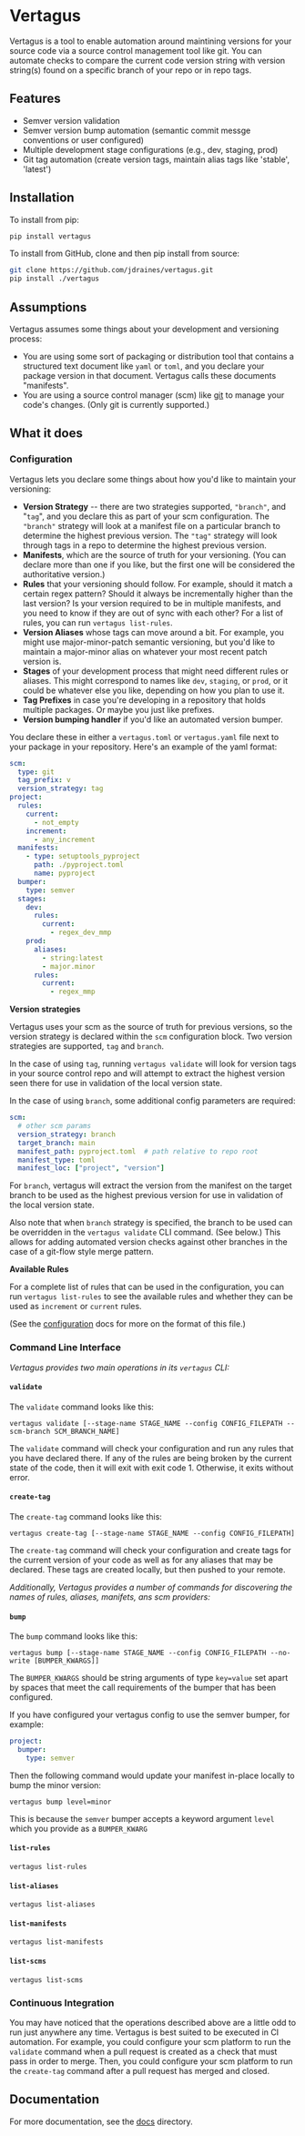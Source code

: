 Vertagus
========

Vertagus is a tool to enable automation around maintining versions for your source code via a source control
management tool like git. You can automate checks to compare the current code version string with version string(s)
found on a specific branch of your repo or in repo tags.

Features
--------

- Semver version validation
- Semver version bump automation (semantic commit messge conventions or user configured)
- Multiple development stage configurations (e.g., dev, staging, prod)
- Git tag automation (create version tags, maintain alias tags like 'stable', 'latest')


Installation
------------

To install from pip:
  
```bash
pip install vertagus
```


To install from GitHub, clone and then pip install from source:

```bash
git clone https://github.com/jdraines/vertagus.git
pip install ./vertagus
```

Assumptions
-----------

Vertagus assumes some things about your development and versioning process:

- You are using some sort of packaging or distribution tool that contains a structured text document like `yaml` or 
  `toml`, and you declare your package version in that document. Vertagus calls these documents "manifests".
- You are using a source control manager (scm) like [git](https://git-scm.com/) to manage your code's changes. (Only git is currently supported.)

What it does
------------

### Configuration

Vertagus lets you declare some things about how you'd like to maintain your versioning:

- **Version Strategy** -- there are two strategies supported, `"branch"`, and "`tag`", and you declare this as part of
  your scm configuration. The `"branch"` strategy will look at a manifest file on a particular branch to determine the
  highest previous version. The `"tag"` strategy will look through tags in a repo to determine the highest previous
  version.
- **Manifests**, which are the source of truth for your versioning. (You can declare more than one if you like, but the
  first one will be considered the authoritative version.)
- **Rules** that your versioning should follow. For example, should it match a certain regex pattern? Should it always
  be incrementally higher than the last version? Is your version required to be in multiple manifests, and you need to
  know if they are out of sync with each other? For a list of rules, you can run `vertagus list-rules`.
- **Version Aliases** whose tags can move around a bit. For example, you might use major-minor-patch semantic
  versioning, but you'd like to maintain a major-minor alias on whatever your most recent patch version is.
- **Stages** of your development process that might need different rules or aliases. This might correspond to names like
  `dev`, `staging`, or `prod`, or it could be whatever else you like, depending on how you plan to use it.
- **Tag Prefixes** in case you're developing in a repository that holds multiple packages. Or maybe you just like 
  prefixes.
- **Version bumping handler** if you'd like an automated version bumper.

You declare these in either a `vertagus.toml` or `vertagus.yaml` file next to your package in your repository. 
Here's an example of the yaml format:

```yaml
scm:
  type: git
  tag_prefix: v
  version_strategy: tag
project:
  rules:
    current:
      - not_empty
    increment:
      - any_increment
  manifests:
    - type: setuptools_pyproject
      path: ./pyproject.toml
      name: pyproject
  bumper:
    type: semver
  stages:
    dev:
      rules:
        current:
          - regex_dev_mmp
    prod:
      aliases:
        - string:latest
        - major.minor
      rules:
        current:
          - regex_mmp
```

**Version strategies**

Vertagus uses your scm as the source of truth for previous versions, so the version strategy is declared within the `scm` configuration block. Two version strategies are supported, `tag` and `branch`.

In the case of using `tag`, running `vertagus validate` will look for version tags in your source control repo
and will attempt to extract the highest version seen there for use in validation of the local version state.

In the case of using `branch`, some additional config parameters are required:

```yaml
scm:
  # other scm params
  version_strategy: branch
  target_branch: main
  manifest_path: pyproject.toml  # path relative to repo root
  manifest_type: toml
  manifest_loc: ["project", "version"]
```

For `branch`, vertagus will extract the version from the manifest on the target branch to be used as the highest previous version for use in validation of the local version state. 

Also note that when `branch` strategy is specified, the branch to be used can be overridden in the `vertagus validate` CLI command. (See below.) This allows for adding automated version checks against other branches in the case of a git-flow style merge pattern.

**Available Rules**

For a complete list of rules that can be used in the configuration, you can run `vertagus list-rules`
to see the available rules and whether they can be used as `increment` or `current` rules.

(See the [configuration](https://github.com/jdraines/vertagus/blob/main/docs/configuration.md) docs for more on the format of this file.)

### Command Line Interface

_Vertagus provides two main operations in its `vertagus` CLI:_

#### `validate`

The `validate` command looks like this:

```
vertagus validate [--stage-name STAGE_NAME --config CONFIG_FILEPATH --scm-branch SCM_BRANCH_NAME]
```

The `validate` command will check your configuration and run any rules that you have declared there. If any of the rules
are being broken by the current state of the code, then it will exit with exit code 1. Otherwise, it exits without
error.

#### `create-tag`

The `create-tag` command looks like this:

```
vertagus create-tag [--stage-name STAGE_NAME --config CONFIG_FILEPATH]
```

The `create-tag` command will check your configuration and create tags for the current version of your code as well as
for any aliases that may be declared. These tags are created locally, but then pushed to your remote.

_Additionally, Vertagus provides a number of commands for discovering the names of rules, aliases, manifets, ans scm providers:_

#### `bump`

The `bump` command looks like this:

```
vertagus bump [--stage-name STAGE_NAME --config CONFIG_FILEPATH --no-write [BUMPER_KWARGS]]
```

The `BUMPER_KWARGS` should be string arguments of type `key=value` set apart by spaces that meet the call requirements of the bumper that has been configured.

If you have configured your vertagus config to use the semver bumper, for example:

```yaml
project:
  bumper:
    type: semver
```

Then the following command would update your manifest in-place locally to bump the minor version:

```
vertagus bump level=minor
```

This is because the `semver` bumper accepts a keyword argument `level` which you provide as a `BUMPER_KWARG`


#### `list-rules`

```
vertagus list-rules
```

#### `list-aliases`

```
vertagus list-aliases
```

#### `list-manifests`

```
vertagus list-manifests
```

#### `list-scms`

```
vertagus list-scms
````

### Continuous Integration

You may have noticed that the operations described above are a little odd to run just anywhere any time. Vertagus is
best suited to be executed in CI automation. For example, you could configure your scm platform to run the `validate`
command when a pull request is created as a check that must pass in order to merge. Then, you could configure your
scm platform to run the `create-tag` command after a pull request has merged and closed.

Documentation
-------------

For more documentation, see the [docs](https://github.com/jdraines/vertagus/blob/main/docs/index.md) directory.
